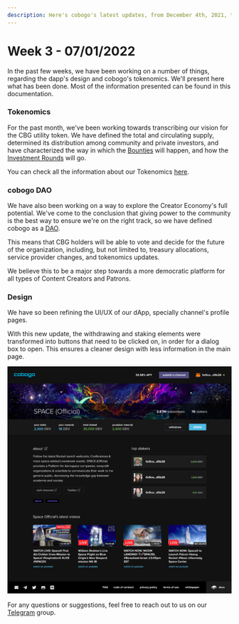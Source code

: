 ```yaml
---
description: Here's cobogo's latest updates, from December 4th, 2021, to January 7th, 2022.
---
```


# Week 3 - 07/01/2022

In the past few weeks, we have been working on a number of things, regarding the dapp's design and cobogo's tokenomics. We'll present here what has been done. Most of the information presented can be found in this documentation.

### Tokenomics

For the past month, we've been working towards transcribing our vision for the CBG utility token. We have defined the total and circulating supply, determined its distribution among community and private investors, and have characterized the way in which the [Bounties](broken-reference) will happen, and how the [Investment Rounds](broken-reference) will go.

You can check all the information about our Tokenomics [here](../../tokenomics/token-utility/).&#x20;

### cobogo DAO

We have also been working on a way to explore the Creator Economy's full potential. We've come to the conclusion that giving power to the community is the best way to ensure we're on the right track, so we have defined cobogo as a [DAO](broken-reference).&#x20;

This means that CBG holders will be able to vote and decide for the future of the organization, including, but not limited to, treasury allocations, service provider changes, and tokenomics updates.&#x20;

We believe this to be a major step towards a more democratic platform for all types of Content Creators and Patrons.

### Design

We have so been refining the UI/UX of our dApp, specially channel's profile pages.

With this new update, the withdrawing and staking elements were transformed into buttons that need to be clicked on, in order for a dialog box to open. This ensures a cleaner design with less information in the main page.

![](<../../.gitbook/assets/Profile v2 - 01.png>)

For any questions or suggestions, feel free to reach out to us on our [Telegram](https://t.me/cobogosocial) group.&#x20;
